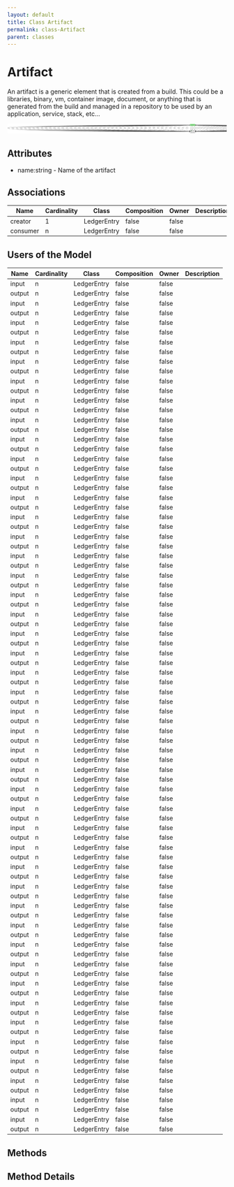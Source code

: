 ```yaml
---
layout: default
title: Class Artifact
permalink: class-Artifact
parent: classes
---
```


# Artifact

An artifact is a generic element that is created from a build. This could be a libraries, binary, vm, container image, document, or anything that is generated from the build and managed in a repository to be used by an application, service, stack, etc...

![Logical Diagram](./logical.png)

## Attributes

* name:string - Name of the artifact


## Associations

| Name | Cardinality | Class | Composition | Owner | Description |
| --- | --- | --- | --- | --- | --- |
| creator | 1 | LedgerEntry | false | false |  |
| consumer | n | LedgerEntry | false | false |  |


## Users of the Model

| Name | Cardinality | Class | Composition | Owner | Description |
| --- | --- | --- | --- | --- | --- |
| input | n | LedgerEntry | false | false |  |
| output | n | LedgerEntry | false | false |  |
| input | n | LedgerEntry | false | false |  |
| output | n | LedgerEntry | false | false |  |
| input | n | LedgerEntry | false | false |  |
| output | n | LedgerEntry | false | false |  |
| input | n | LedgerEntry | false | false |  |
| output | n | LedgerEntry | false | false |  |
| input | n | LedgerEntry | false | false |  |
| output | n | LedgerEntry | false | false |  |
| input | n | LedgerEntry | false | false |  |
| output | n | LedgerEntry | false | false |  |
| input | n | LedgerEntry | false | false |  |
| output | n | LedgerEntry | false | false |  |
| input | n | LedgerEntry | false | false |  |
| output | n | LedgerEntry | false | false |  |
| input | n | LedgerEntry | false | false |  |
| output | n | LedgerEntry | false | false |  |
| input | n | LedgerEntry | false | false |  |
| output | n | LedgerEntry | false | false |  |
| input | n | LedgerEntry | false | false |  |
| output | n | LedgerEntry | false | false |  |
| input | n | LedgerEntry | false | false |  |
| output | n | LedgerEntry | false | false |  |
| input | n | LedgerEntry | false | false |  |
| output | n | LedgerEntry | false | false |  |
| input | n | LedgerEntry | false | false |  |
| output | n | LedgerEntry | false | false |  |
| input | n | LedgerEntry | false | false |  |
| output | n | LedgerEntry | false | false |  |
| input | n | LedgerEntry | false | false |  |
| output | n | LedgerEntry | false | false |  |
| input | n | LedgerEntry | false | false |  |
| output | n | LedgerEntry | false | false |  |
| input | n | LedgerEntry | false | false |  |
| output | n | LedgerEntry | false | false |  |
| input | n | LedgerEntry | false | false |  |
| output | n | LedgerEntry | false | false |  |
| input | n | LedgerEntry | false | false |  |
| output | n | LedgerEntry | false | false |  |
| input | n | LedgerEntry | false | false |  |
| output | n | LedgerEntry | false | false |  |
| input | n | LedgerEntry | false | false |  |
| output | n | LedgerEntry | false | false |  |
| input | n | LedgerEntry | false | false |  |
| output | n | LedgerEntry | false | false |  |
| input | n | LedgerEntry | false | false |  |
| output | n | LedgerEntry | false | false |  |
| input | n | LedgerEntry | false | false |  |
| output | n | LedgerEntry | false | false |  |
| input | n | LedgerEntry | false | false |  |
| output | n | LedgerEntry | false | false |  |
| input | n | LedgerEntry | false | false |  |
| output | n | LedgerEntry | false | false |  |
| input | n | LedgerEntry | false | false |  |
| output | n | LedgerEntry | false | false |  |
| input | n | LedgerEntry | false | false |  |
| output | n | LedgerEntry | false | false |  |
| input | n | LedgerEntry | false | false |  |
| output | n | LedgerEntry | false | false |  |
| input | n | LedgerEntry | false | false |  |
| output | n | LedgerEntry | false | false |  |
| input | n | LedgerEntry | false | false |  |
| output | n | LedgerEntry | false | false |  |
| input | n | LedgerEntry | false | false |  |
| output | n | LedgerEntry | false | false |  |
| input | n | LedgerEntry | false | false |  |
| output | n | LedgerEntry | false | false |  |
| input | n | LedgerEntry | false | false |  |
| output | n | LedgerEntry | false | false |  |
| input | n | LedgerEntry | false | false |  |
| output | n | LedgerEntry | false | false |  |
| input | n | LedgerEntry | false | false |  |
| output | n | LedgerEntry | false | false |  |
| input | n | LedgerEntry | false | false |  |
| output | n | LedgerEntry | false | false |  |
| input | n | LedgerEntry | false | false |  |
| output | n | LedgerEntry | false | false |  |
| input | n | LedgerEntry | false | false |  |
| output | n | LedgerEntry | false | false |  |
| input | n | LedgerEntry | false | false |  |
| output | n | LedgerEntry | false | false |  |
| input | n | LedgerEntry | false | false |  |
| output | n | LedgerEntry | false | false |  |
| input | n | LedgerEntry | false | false |  |
| output | n | LedgerEntry | false | false |  |
| input | n | LedgerEntry | false | false |  |
| output | n | LedgerEntry | false | false |  |





## Methods


<h2>Method Details</h2>
    

